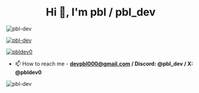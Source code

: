 <h1 align="center">Hi 👋, I'm pbl / pbl_dev</h1>

<p align="left"> <img src="https://komarev.com/ghpvc/?username=pbl-dev&label=Views&color=blueviolet&style=flat" alt="pbl-dev" /> </p>

<p align="left"> <a href="https://github.com/ryo-ma/github-profile-trophy"><img src="https://github-profile-trophy.vercel.app/?username=pbl-dev&theme=discord&title=-Stars,-Followers,-Issues,-PullRequest,-Reviews" alt="pbl-dev" /></a> </p>

<p align="left"> <a href="https://twitter.com/pbldev0" target="blank"><img src="https://img.shields.io/twitter/follow/pbldev0?logo=twitter&style=for-the-badge" alt="pbldev0" /></a> </p>

- 📫 How to reach me - **devpbl000@gmail.com / Discord: @pbl_dev / X: @pbldev0**


<p><img align="left" src="https://github-readme-stats.vercel.app/api/top-langs?username=pbl-dev&show_icons=true&theme=cobalt&locale=en&layout=compact" alt="pbl-dev" /></p>
